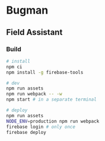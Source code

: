 # Bugman
## Field Assistant


### Build
```sh
# install
npm ci
npm install -g firebase-tools

# dev
npm run assets
npm run webpack -- -w
npm start # in a separate terminal

# deploy
npm run assets
NODE_ENV=production npm run webpack
firebase login # only once
firebase deploy
```
